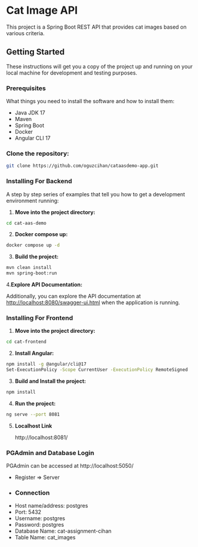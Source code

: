 # Cat Image API

This project is a Spring Boot REST API that provides cat images based on various criteria.

## Getting Started

These instructions will get you a copy of the project up and running on your local machine for development and testing purposes.

### Prerequisites

What things you need to install the software and how to install them:

- Java JDK 17
- Maven
- Spring Boot
- Docker
- Angular CLI 17

### Clone the repository:
```bash
git clone https://github.com/oguzcihan/cataasdemo-app.git
```

### Installing For Backend

A step by step series of examples that tell you how to get a development environment running:

1. **Move into the project directory:**
```bash
cd cat-aas-demo
```
2. **Docker compose up:**
```bash
docker compose up -d
```
3. **Build the project:**
```bash
mvn clean install
mvn spring-boot:run
```
4.**Explore API Documentation:**

Additionally, you can explore the API documentation at [http://localhost:8080/swagger-ui.html](http://localhost:8080/swagger-ui.html) when the application is running.



### Installing For Frontend

1. **Move into the project directory:**
```bash
cd cat-frontend
```
2. **Install Angular:**
```bash
npm install -g @angular/cli@17
Set-ExecutionPolicy -Scope CurrentUser -ExecutionPolicy RemoteSigned
```
3. **Build and Install the project:**
```bash
npm install
```
4. **Run the project:**
```bash
ng serve --port 8081
```
5. **Localhost Link**

   http://localhost:8081/

### PGAdmin and Database Login

PGAdmin can be accessed at http://localhost:5050/

 * Register => Server
 * ### Connection
 * Host name/address: postgres
 * Port: 5432
 * Username: postgres
 * Password: postgres
 * Database Name: cat-assignment-cihan
 * Table Name: cat_images


